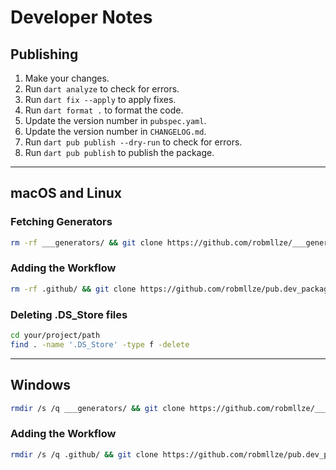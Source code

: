 # Developer Notes

## Publishing

1. Make your changes.
1. Run `dart analyze` to check for errors.
1. Run `dart fix --apply` to apply fixes.
1. Run `dart format .` to format the code.
1. Update the version number in `pubspec.yaml`.
1. Update the version number in `CHANGELOG.md`.
1. Run `dart pub publish --dry-run` to check for errors.
1. Run `dart pub publish` to publish the package.
---
## macOS and Linux

### Fetching Generators
```bash
rm -rf ___generators/ && git clone https://github.com/robmllze/___generators.git && dart pub get && rm -rf ___generators/.git/
```
### Adding the Workflow
```bash
rm -rf .github/ && git clone https://github.com/robmllze/pub.dev_package_workflow.git .github && rm -rf .github/.git/
```
### Deleting .DS_Store files
```bash
cd your/project/path
find . -name '.DS_Store' -type f -delete
```
---
## Windows
```bash
rmdir /s /q ___generators/ && git clone https://github.com/robmllze/___generators.git && dart pub get && rmdir /s /q ___generators/
```
### Adding the Workflow
```bash
rmdir /s /q .github/ && git clone https://github.com/robmllze/pub.dev_package_workflow.git .github && rmdir /s /q .github/.git/
```